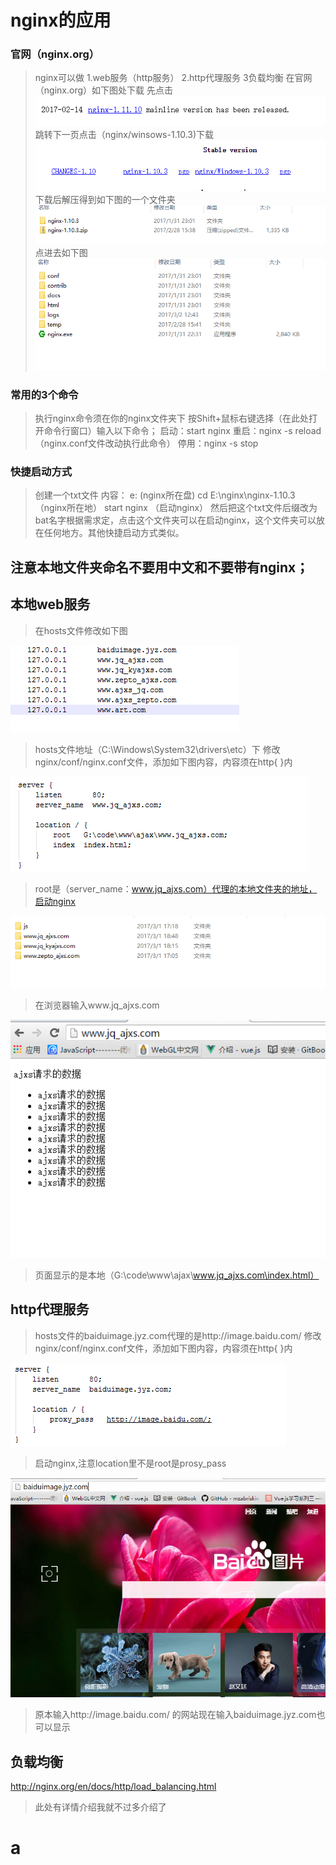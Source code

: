 # nginx的应用
### 官网（nginx.org）
>nginx可以做
1.web服务（http服务）
2.http代理服务
3负载均衡
在官网（nginx.org）如下图处下载
先点击
![](nginx1.11.10.png)
跳转下一页点击（nginx/winsows-1.10.3)下载
![](nginxdownload.png)
下载后解压得到如下图的一个文件夹
![](nginxjy.png)
点进去如下图
![](nginxnr.png)
### 常用的3个命令
>执行nginx命令须在你的nginx文件夹下 按Shift+鼠标右键选择（在此处打开命令行窗口）输入以下命令；
启动：start nginx
重启：nginx -s reload （nginx.conf文件改动执行此命令）
停用：nginx -s stop

### 快捷启动方式
>创建一个txt文件
内容：
e:   (nginx所在盘)
cd E:\nginx\nginx-1.10.3 （nginx所在地）
start nginx （启动nginx）
然后把这个txt文件后缀改为bat名字根据需求定，点击这个文件夹可以在启动nginx，这个文件夹可以放在任何地方。其他快捷启动方式类似。

## 注意本地文件夹命名不要用中文和不要带有nginx；

## 本地web服务
>在hosts文件修改如下图

![](hosts.png)
>hosts文件地址（C:\Windows\System32\drivers\etc）下
修改nginx/conf/nginx.conf文件，添加如下图内容，内容须在http{ }内

![](nginxconf.png)
>root是（server_name：www.jq_ajxs.com）代理的本地文件夹的地址，启动nginx

![](wjj.png)
>在浏览器输入www.jq_ajxs.com

![](http.png)
>页面显示的是本地（G:\code\www\ajax\www.jq_ajxs.com\index.html）

## http代理服务
>hosts文件的baiduimage.jyz.com代理的是http://image.baidu.com/
修改nginx/conf/nginx.conf文件，添加如下图内容，内容须在http{ }内

![](nginxdl.png)
>启动nginx,注意location里不是root是prosy_pass

![](httpdl.png)
>原本输入http://image.baidu.com/ 的网站现在输入baiduimage.jyz.com也可以显示

## 负载均衡
http://nginx.org/en/docs/http/load_balancing.html
>此处有详情介绍我就不过多介绍了
# a
